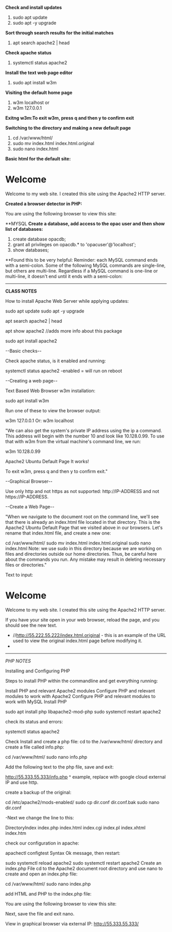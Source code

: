 **Check and install updates**
1. sudo apt update
2. sudo apt -y upgrade

**Sort through search results for the initial matches**
1. apt search apache2 | head

**Check apache status**
1. systemctl status apache2

**Install the text web page editor**
1. sudo apt install w3m

**Visiting the default home page**
1. w3m localhost or 
2. w3m 127.0.0.1


**Exitng w3m:To exit w3m, press q and then y to confirm exit**


**Switching to the directory and making a new default page**
1. cd /var/www/html/
2. sudo mv index.html index.html.original
3. sudo nano index.html

**Basic html for the default site:**
<html>
<head>
<title>My first web page using Apache2</title>
</head>
<body>

<h1>Welcome</h1>

<p>Welcome to my web site.
I created this site using the Apache2 HTTP server.</p>

</body>
</html>


**Created a browser detector in PHP:**
<html>
<head>
<title>Broswer Detector</title>
</head>
<body>
<p>You are using the following browser to view this site:</p>

<?php
$user_agent = $_SERVER['HTTP_USER_AGENT'];

if(strpos($user_agent, 'Edge') !== FALSE) {
    $browser = 'Microsoft Edge';
} elseif(strpos($user_agent, 'Firefox') !== FALSE) {
    $browser = 'Mozilla Firefox';
} elseif(strpos($user_agent, 'Chrome') !== FALSE) {
    $browser = 'Google Chrome';
} elseif(strpos($user_agent, 'Opera Mini') !== FALSE) {
    $browser = "Opera Mini";
} elseif(strpos($user_agent, 'Opera') !== FALSE) {
    $browser = 'Opera';
} elseif(strpos($user_agent, 'Safari') !== FALSE) {
    $browser = 'Safari';
} else {
    $browser = 'Unknown';
}

if(strpos($user_agent, 'Windows') !== FALSE) {
    $os = 'Windows';
} elseif(strpos($user_agent, 'Linux') !== FALSE) {
    $os = 'Linux';
} elseif(strpos($user_agent, 'Mac') !== FALSE) {
    $os = 'Mac';
} elseif(strpos($user_agent, 'iOS') !== FALSE) {
    $os = 'iOS';
} elseif(strpos($user_agent, 'Android') !== FALSE) {
    $os = 'Android';
} else {
    $os = 'Unknown';
}

if($browser === 'Unknown' || $os === 'Unknown') {
    echo 'No browser detected.';
} else {
    echo 'Your browser is ' . $browser . ' and your operating system is ' . $os . '.';
}
?>

</body>
</html>


**MYSQL
**Create a database, add access to the opac user and then show list of databases:**
1. create database opacdb;
2. grant all privileges on opacdb.* to 'opacuser'@'localhost';
3. show databases;

**Found this to be very helpful:
Reminder: each MySQL command ends with a semi-colon. Some of the following MySQL commands are single-line, but others are multi-line. 
Regardless if a MySQL command is one-line or multi-line, it doesn't end until it ends with a semi-colon:


-------------------------------------------------------------------------------------------------------------


**CLASS NOTES**

How to install Apache Web Server while applying updates:

sudo apt update
sudo apt -y upgrade

apt search apache2 | head

apt show apache2 //adds more info about this package

sudo apt install apache2

--Basic checks--

Check apache status, is it enabled and running:

systemctl status apache2
-enabled = will run on reboot

--Creating a web page--

Text Based Web Browser w3m installation:

sudo apt install w3m

Run one of these to view the browser output:

w3m 127.0.0.1
Or:
w3m localhost

"We can also get the system's private IP address using the ip a command. This address will begin with the number 10 and look like 10.128.0.99. To use that with w3m from the virtual machine's command line, we run:

w3m 10.128.0.99

Apache2 Ubuntu Default Page
It works!

To exit w3m, press q and then y to confirm exit."

--Graphical Browser--

Use only http and not https as not supported: http://IP-ADDRESS and not https://IP-ADDRESS.

--Create a Web Page--

"When we navigate to the document root on the command line, we'll see that there is already an index.html file located in that directory. This is the Apache2 Ubuntu Default Page that we visited above in our browsers. Let's rename that index.html file, and create a new one:

cd /var/www/html/
sudo mv index.html index.html.original
sudo nano index.html
Note: we use sudo in this directory because we are working on files and directories outside our home directories. Thus, be careful here about the commands you run. Any mistake may result in deleting necessary files or directories."


Text to input:

<html>
<head>
<title>My first web page using Apache2</title>
</head>
<body>

<h1>Welcome</h1>

<p>Welcome to my web site.
I created this site using the Apache2 HTTP server.</p>

</body>
</html>
If you have your site open in your web browser, reload the page, and you should see the new text.

* //http://55.222.55.222/index.html.original - this is an example of the URL used to view the original index.html page before modifying it.
* 


----------------------------------------------------------------------------------------

*PHP NOTES*

Installing and Configuring PHP

Steps to install PHP within the commandline and get everything running:

Install PHP and relevant Apache2 modules
Configure PHP and relevant modules to work with Apache2
Configure PHP and relevant modules to work with MySQL
Install PHP

sudo apt install php libapache2-mod-php
sudo systemctl restart apache2

check its status and errors:

systemctl status apache2

Check Install and create a php file:
cd to the /var/www/html/ directory and create a file called info.php:

cd /var/www/html/
sudo nano info.php

Add the following text to the php file, save and exit:

<?php
phpinfo();
?>

http://55.333.55.333/info.php
^ example, replace with google cloud external IP and use http.

create a backup of the original:

cd /etc/apache2/mods-enabled/
sudo cp dir.conf dir.conf.bak
sudo nano dir.conf

-Next we change the line to this:

DirectoryIndex index.php index.html index.cgi index.pl index.xhtml index.htm

check our configuration in apache:

apachectl configtest
Syntax Ok message, then restart:

sudo systemctl reload apache2
sudo systemctl restart apache2
Create an index.php File
cd to the Apache2 document root directory and use nano to create and open an index.php file:

cd /var/www/html/
sudo nano index.php

add HTML and PHP to the index.php file:

<html>
<head>
<title>Broswer Detector</title>
</head>
<body>
<p>You are using the following browser to view this site:</p>

<?php
$user_agent = $_SERVER['HTTP_USER_AGENT'];

if(strpos($user_agent, 'Edge') !== FALSE) {
    $browser = 'Microsoft Edge';
} elseif(strpos($user_agent, 'Firefox') !== FALSE) {
    $browser = 'Mozilla Firefox';
} elseif(strpos($user_agent, 'Chrome') !== FALSE) {
    $browser = 'Google Chrome';
} elseif(strpos($user_agent, 'Opera Mini') !== FALSE) {
    $browser = "Opera Mini";
} elseif(strpos($user_agent, 'Opera') !== FALSE) {
    $browser = 'Opera';
} elseif(strpos($user_agent, 'Safari') !== FALSE) {
    $browser = 'Safari';
} else {
    $browser = 'Unknown';
}

if(strpos($user_agent, 'Windows') !== FALSE) {
    $os = 'Windows';
} elseif(strpos($user_agent, 'Linux') !== FALSE) {
    $os = 'Linux';
} elseif(strpos($user_agent, 'Mac') !== FALSE) {
    $os = 'Mac';
} elseif(strpos($user_agent, 'iOS') !== FALSE) {
    $os = 'iOS';
} elseif(strpos($user_agent, 'Android') !== FALSE) {
    $os = 'Android';
} else {
    $os = 'Unknown';
}

if($browser === 'Unknown' || $os === 'Unknown') {
    echo 'No browser detected.';
} else {
    echo 'Your browser is ' . $browser . ' and your operating system is ' . $os . '.';
}
?>

</body>
</html>
Next, save the file and exit nano. 

View in graphical browser via external IP:
http://55.333.55.333/


